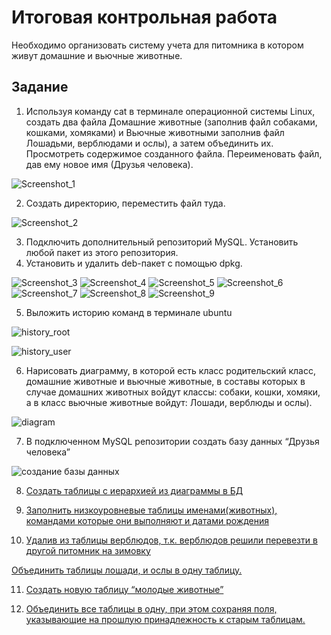 # Итоговая контрольная работа
Необходимо организовать систему учета для питомника в котором живут
домашние и вьючные животные.
## Задание

1. Используя команду cat в терминале операционной системы Linux, создать
два файла Домашние животные (заполнив файл собаками, кошками,
хомяками) и Вьючные животными заполнив файл Лошадьми, верблюдами и
ослы), а затем объединить их. Просмотреть содержимое созданного файла.
Переименовать файл, дав ему новое имя (Друзья человека).

![Screenshot_1](https://github.com/shenlindao/control_work_part_3/assets/84900687/e42862a8-3796-41f3-8c3e-63bdc59da71b)


2. Создать директорию, переместить файл туда.

![Screenshot_2](https://github.com/shenlindao/control_work_part_3/assets/84900687/007179a9-c95b-4aab-8aad-ef93ed3aff67)


3. Подключить дополнительный репозиторий MySQL. Установить любой пакет
из этого репозитория.
4. Установить и удалить deb-пакет с помощью dpkg.

![Screenshot_3](https://github.com/shenlindao/control_work_part_3/assets/84900687/f8f301fe-ded2-4ac4-8ff6-adab2592ccdf)
![Screenshot_4](https://github.com/shenlindao/control_work_part_3/assets/84900687/62736e9b-19ee-4ad9-9d4f-b895928a3a7e)
![Screenshot_5](https://github.com/shenlindao/control_work_part_3/assets/84900687/c0f37544-0047-4fd1-97bb-5d0015a633e1)
![Screenshot_6](https://github.com/shenlindao/control_work_part_3/assets/84900687/e1e084de-b962-473a-ae1a-873fe9654af3)
![Screenshot_7](https://github.com/shenlindao/control_work_part_3/assets/84900687/cc885523-e9bf-4596-ba46-dec09f2688b0)
![Screenshot_8](https://github.com/shenlindao/control_work_part_3/assets/84900687/58c113d2-4e15-4ad9-ae51-45c5204dad87)
![Screenshot_9](https://github.com/shenlindao/control_work_part_3/assets/84900687/0b7d7321-14d9-43ae-885a-a68d188ecc9f)


5. Выложить историю команд в терминале ubuntu

![history_root](https://github.com/shenlindao/control_work_part_3/assets/84900687/9e91f43f-89d6-41e9-9857-7a7e7187a7aa)

![history_user](https://github.com/shenlindao/control_work_part_3/assets/84900687/c10c18b3-25fc-4995-b4b9-6de96de39a4d)

6. Нарисовать диаграмму, в которой есть класс родительский класс, домашние
животные и вьючные животные, в составы которых в случае домашних
животных войдут классы: собаки, кошки, хомяки, а в класс вьючные животные
войдут: Лошади, верблюды и ослы).

![diagram](https://github.com/shenlindao/control_work_part_3/assets/84900687/b3f42097-ef99-4393-afb2-db197c7349b7)

7. В подключенном MySQL репозитории создать базу данных “Друзья
человека”

![создание базы данных](https://github.com/shenlindao/control_work_part_3/assets/84900687/bb3a56de-3b50-4cea-adc1-8b8f010cf051)

8. [Создать таблицы с иерархией из диаграммы в БД](https://github.com/shenlindao/control_work_part_3/blob/main/sql/create_tables_pets_and_beasts.sql)

9. [Заполнить низкоуровневые таблицы именами(животных), командами
которые они выполняют и датами рождения](https://github.com/shenlindao/control_work_part_3/blob/main/sql/insert_into_tables_pets_and_beasts.sql)

10. [Удалив из таблицы верблюдов, т.к. верблюдов решили перевезти в другой
питомник на зимовку](https://github.com/shenlindao/control_work_part_3/blob/main/sql/truncate_camel_create_horseanddonkey.sql)

[Объединить таблицы лошади, и ослы в одну таблицу.](https://github.com/shenlindao/control_work_part_3/blob/main/sql/delete_from_camel_combine_hourse_dunkey.sql)

11. [Создать новую таблицу “молодые животные”](https://github.com/shenlindao/control_work_part_3/blob/main/sql/create_table_yong_animals.sql)

12. [Объединить все таблицы в одну, при этом сохраняя поля, указывающие на
прошлую принадлежность к старым таблицам.](https://github.com/shenlindao/control_work_part_3/blob/main/sql/create_table_animals.sql)
